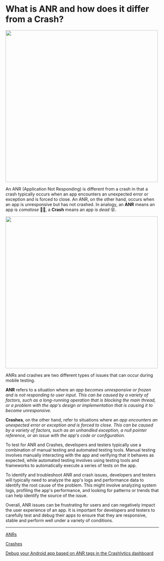 # What is ANR and how does it differ from a Crash?

<img src="https://user-images.githubusercontent.com/70295997/216533783-0127c21d-268f-4d73-982d-4a05b7b9174c.png" height=500>


An ANR (Application Not Responding) is different from a crash in that a crash typically occurs when an app encounters an unexpected error or exception and is forced to close. An ANR, on the other hand, occurs when an app is unresponsive but has not crashed. In analogy, an __ANR__ means an app is _comatose_ 😵‍💫, a __Crash__ means an app is _dead_ 😵.

<img src="https://user-images.githubusercontent.com/70295997/216539653-a21450a6-99a3-4db0-9e28-ff83a0040493.png" height=500>

ANRs and crashes are two different types of issues that can occur during mobile testing.

__ANR__ refers to a situation where an _app becomes unresponsive or frozen and is not responding to user input. This can be caused by a variety of factors, such as a long-running operation that is blocking the main thread, or a problem with the app's design or implementation that is causing it to become unresponsive._

__Crashes__, on the other hand, refer to situations where an _app encounters an unexpected error or exception and is forced to close. This can be caused by a variety of factors, such as an unhandled exception, a null pointer reference, or an issue with the app's code or configuration._

To test for ANR and Crashes, developers and testers typically use a combination of manual testing and automated testing tools. Manual testing involves manually interacting with the app and verifying that it behaves as expected, while automated testing involves using testing tools and frameworks to automatically execute a series of tests on the app.

To identify and troubleshoot ANR and crash issues, developers and testers will typically need to analyze the app's logs and performance data to identify the root cause of the problem. This might involve analyzing system logs, profiling the app's performance, and looking for patterns or trends that can help identify the source of the issue.

Overall, ANR issues can be frustrating for users and can negatively impact the user experience of an app. It is important for developers and testers to carefully test and debug their apps to ensure that they are responsive, stable and perform well under a variety of conditions.

----

[ANRs](https://developer.android.com/topic/performance/vitals/anr)

[Crashes](https://developer.android.com/topic/performance/vitals/crash)

[Debug your Android app based on ANR tags in the Crashlytics dashboard](https://firebase.google.com/docs/crashlytics/debug-anr-errors)
